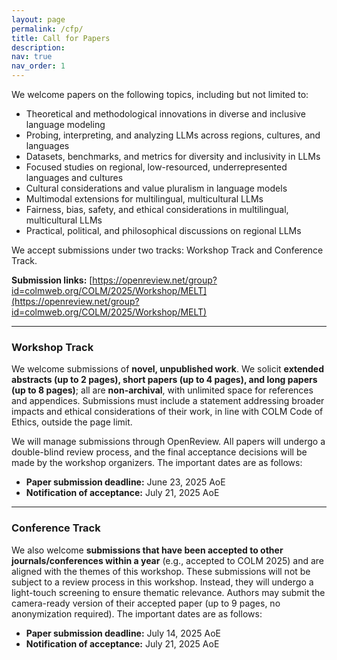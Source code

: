 ```yaml
---
layout: page
permalink: /cfp/
title: Call for Papers
description:
nav: true
nav_order: 1
---
```


We welcome papers on the following topics, including but not limited to:  

* Theoretical and methodological innovations in diverse and inclusive language modeling  
* Probing, interpreting, and analyzing LLMs across regions, cultures, and languages  
* Datasets, benchmarks, and metrics for diversity and inclusivity in LLMs  
* Focused studies on regional, low-resourced, underrepresented languages and cultures  
* Cultural considerations and value pluralism in language models  
* Multimodal extensions for multilingual, multicultural LLMs  
* Fairness, bias, safety, and ethical considerations in multilingual, multicultural LLMs  
* Practical, political, and philosophical discussions on regional LLMs

We accept submissions under two tracks: Workshop Track and Conference Track.

**Submission links:** [https://openreview.net/group?id=colmweb.org/COLM/2025/Workshop/MELT](https://openreview.net/group?id=colmweb.org/COLM/2025/Workshop/MELT)

---

### Workshop Track

We welcome submissions of **novel, unpublished work**. We solicit **extended abstracts (up to 2 pages), short papers (up to 4 pages), and long papers (up to 8 pages)**; all are **non-archival**, with unlimited space for references and appendices. Submissions must include a statement addressing broader impacts and ethical considerations of their work, in line with COLM Code of Ethics, outside the page limit.

We will manage submissions through OpenReview. All papers will undergo a double-blind review process, and the final acceptance decisions will be made by the workshop organizers. The important dates are as follows:

* **Paper submission deadline:** June 23, 2025 AoE
* **Notification of acceptance:** July 21, 2025 AoE

---

### Conference Track

We also welcome **submissions that have been accepted to other journals/conferences within a year** (e.g., accepted to COLM 2025) and are aligned with the themes of this workshop. These submissions will not be subject to a review process in this workshop. Instead, they will undergo a light-touch screening to ensure thematic relevance. Authors may submit the camera-ready version of their accepted paper (up to 9 pages, no anonymization required). The important dates are as follows:  

* **Paper submission deadline:** July 14, 2025 AoE  
* **Notification of acceptance:** July 21, 2025 AoE